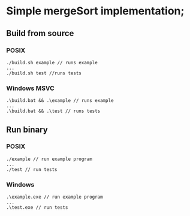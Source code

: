# Simple mergeSort implementation;

## Build from source
### POSIX
```
./build.sh example // runs example
...
./build.sh test //runs tests
```

### Windows MSVC
```
.\build.bat && .\example // runs example
...
.\build.bat && .\test // runs tests
```


## Run binary
### POSIX
```
./example // run example program
...
./test // run tests
```

### Windows
```
.\example.exe // run example program
...
.\test.exe // run tests
```


